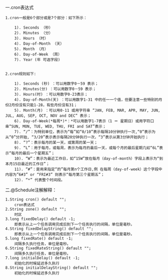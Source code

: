 一.cron表达式

	1.cron一般是6个部分或是7个部分：如下所示：
	
		1). Seconds （秒） 
		2). Minutes （分） 
		3). Hours （时） 
		4). Day-of-Month （天） 
		5). Month （月） 
		6). Day-of-Week （周） 
		7). Year (年 可选字段) 


	2.cron规则如下:
	
		1). Seconds (秒) ：可以用数字0－59 表示；
		2). Minutes(分) ：可以用数字0－59 表示；
		3). Hours(时) ：可以用数字0-23表示；
		4). Day-of-Month(天) ：可以用数字1-31 中的任一一个值，但要注意一些特别的月份2月份没有只能1-28，有些月份没有31；
		5). Month(月) ：可以用0-11 或用字符串 “JAN, FEB, MAR, APR, MAY, JUN, JUL, AUG, SEP, OCT, NOV and DEC” 表示；
		6). Day-of-Week(*每周*)*：*可以用数字1-7表示（1 ＝ 星期日）或用字符口串“SUN, MON, TUE, WED, THU, FRI and SAT”表示；
		7). “/”：为特别单位，表示为“每”如“0/10”表示每隔10分钟执行一次,“0”表示为从“0”分开始, “3/20”表示表示每隔20分钟执行一次，“3”表示从第3分钟开始执行；
		8). “?”：表示每月的某一天，或第周的某一天；
		9). “L”：用于每月，或每周，表示为每月的最后一天，或每个月的最后星期几如“6L”表示“每月的最后一个星期五”；
		10). “W”：表示为最近工作日，如“15W”放在每月（day-of-month）字段上表示为“到本月15日最近的工作日”；
		11). “#”：是用来指定“的”每月第n个工作日,例 在每周（day-of-week）这个字段中内容为”6#3” or “FRI#3” 则表示“每月第三个星期五”；
		12). “*” 代表整个时间段。
		
二.@Schedule注解解释：

	1.String cron() default ""; 
		cron表达式
	2.String zone() default "";
		时区
	3.long fixedDelay() default -1;
		即表示从上一个任务调用完成后到下一个任务执行的间隔，单位是毫秒。
	4.String fixedDelayString() default "";
		即表示从上一个任务调用完成后到下一个任务执行的间隔，单位是毫秒。
	5.long fixedRate() default -1;
		间隔多久执行任务，单位是毫秒。
	6.String fixedRateString() default "";
		间隔多久执行任务，单位是毫秒。
	7.long initialDelay() default -1;
		初始化的时候延迟多久执行
	8.String initialDelayString() default "";
		初始化的时候延迟多久执行
		
		

